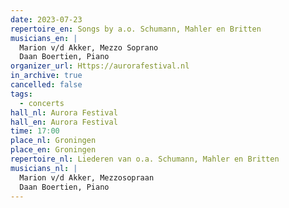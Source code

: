 ```yaml
---
date: 2023-07-23
repertoire_en: Songs by a.o. Schumann, Mahler en Britten
musicians_en: |
  Marion v/d Akker, Mezzo Soprano
  Daan Boertien, Piano 
organizer_url: Https://aurorafestival.nl
in_archive: true
cancelled: false
tags:
  - concerts
hall_nl: Aurora Festival
hall_en: Aurora Festival
time: 17:00
place_nl: Groningen
place_en: Groningen
repertoire_nl: Liederen van o.a. Schumann, Mahler en Britten
musicians_nl: |
  Marion v/d Akker, Mezzosopraan
  Daan Boertien, Piano
---
```

